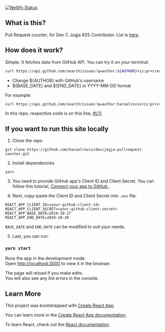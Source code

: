[![Netlify Status](https://api.netlify.com/api/v1/badges/578617f2-f11f-4060-801c-72af711aee6f/deploy-status)](https://app.netlify.com/sites/devcjogja25/deploys)

## What is this?

Pull Request counter, for Dev C Jogja #25 Contributor. List is [here](https://github.com/haruelrovix/devcjogja-pullrequest-counter/blob/master/src/Contributor.json).


## How does it work?

Simple. It fetches data from GitHub API. You can try it on your terminal:

```bash
curl https://api.github.com/search/issues?q=author:${AUTHOR}+is:pr+created:${BASE_DATE}..${END_DATE}
```

- Change ${AUTHOR} with GitHub's username
- ${BASE_DATE} and ${END_DATE} in YYYY-MM-DD format

For example:

```bash
curl https://api.github.com/search/issues?q=author:haruelrovix+is:pr+created:2019-10-01..2019-10-31
```

In this repo, respective code is on this line, [#L11](https://github.com/haruelrovix/devcjogja-pullrequest-counter/blob/599f5d1d0849a78945918f154217f02665cae683/src/PullRequestFetcher.js#L11).


## If you want to run this site locally

1. Clone the repo

```
git clone https://github.com/haruelrovix/devcjogja-pullrequest-counter.git
```

2. Install dependencies

```
yarn
```

3. You need to provide GitHub app's Client ID and Client Secret. You can follow this tutorial, [Connect your app to GitHub
](https://auth0.com/docs/connections/social/github).

4. Next, copy-paste the Client ID and Client Secret into `.env` file.

```
REACT_APP_CLIENT_ID=<your-github-client-id>
REACT_APP_CLIENT_SECRET=<your-github-client-secret>
REACT_APP_BASE_DATE=2019-10-27
REACT_APP_END_DATE=2019-10-30
```

`BASE_DATE` and `END_DATE` can be modified to suit your needs.

5. Last, you can run:

### `yarn start`

Runs the app in the development mode.<br />
Open [http://localhost:3000](http://localhost:3000) to view it in the browser.

The page will reload if you make edits.<br />
You will also see any lint errors in the console.


## Learn More

This project was bootstrapped with [Create React App](https://github.com/facebook/create-react-app).

You can learn more in the [Create React App documentation](https://facebook.github.io/create-react-app/docs/getting-started).

To learn React, check out the [React documentation](https://reactjs.org/).
